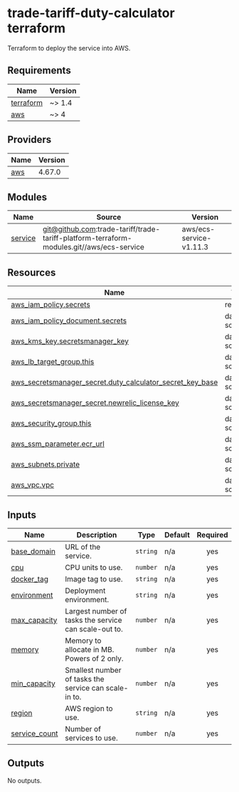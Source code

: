 # trade-tariff-duty-calculator terraform

Terraform to deploy the service into AWS.
<!-- BEGINNING OF PRE-COMMIT-TERRAFORM DOCS HOOK -->
## Requirements

| Name | Version |
|------|---------|
| <a name="requirement_terraform"></a> [terraform](#requirement\_terraform) | ~> 1.4 |
| <a name="requirement_aws"></a> [aws](#requirement\_aws) | ~> 4 |

## Providers

| Name | Version |
|------|---------|
| <a name="provider_aws"></a> [aws](#provider\_aws) | 4.67.0 |

## Modules

| Name | Source | Version |
|------|--------|---------|
| <a name="module_service"></a> [service](#module\_service) | git@github.com:trade-tariff/trade-tariff-platform-terraform-modules.git//aws/ecs-service | aws/ecs-service-v1.11.3 |

## Resources

| Name | Type |
|------|------|
| [aws_iam_policy.secrets](https://registry.terraform.io/providers/hashicorp/aws/latest/docs/resources/iam_policy) | resource |
| [aws_iam_policy_document.secrets](https://registry.terraform.io/providers/hashicorp/aws/latest/docs/data-sources/iam_policy_document) | data source |
| [aws_kms_key.secretsmanager_key](https://registry.terraform.io/providers/hashicorp/aws/latest/docs/data-sources/kms_key) | data source |
| [aws_lb_target_group.this](https://registry.terraform.io/providers/hashicorp/aws/latest/docs/data-sources/lb_target_group) | data source |
| [aws_secretsmanager_secret.duty_calculator_secret_key_base](https://registry.terraform.io/providers/hashicorp/aws/latest/docs/data-sources/secretsmanager_secret) | data source |
| [aws_secretsmanager_secret.newrelic_license_key](https://registry.terraform.io/providers/hashicorp/aws/latest/docs/data-sources/secretsmanager_secret) | data source |
| [aws_security_group.this](https://registry.terraform.io/providers/hashicorp/aws/latest/docs/data-sources/security_group) | data source |
| [aws_ssm_parameter.ecr_url](https://registry.terraform.io/providers/hashicorp/aws/latest/docs/data-sources/ssm_parameter) | data source |
| [aws_subnets.private](https://registry.terraform.io/providers/hashicorp/aws/latest/docs/data-sources/subnets) | data source |
| [aws_vpc.vpc](https://registry.terraform.io/providers/hashicorp/aws/latest/docs/data-sources/vpc) | data source |

## Inputs

| Name | Description | Type | Default | Required |
|------|-------------|------|---------|:--------:|
| <a name="input_base_domain"></a> [base\_domain](#input\_base\_domain) | URL of the service. | `string` | n/a | yes |
| <a name="input_cpu"></a> [cpu](#input\_cpu) | CPU units to use. | `number` | n/a | yes |
| <a name="input_docker_tag"></a> [docker\_tag](#input\_docker\_tag) | Image tag to use. | `string` | n/a | yes |
| <a name="input_environment"></a> [environment](#input\_environment) | Deployment environment. | `string` | n/a | yes |
| <a name="input_max_capacity"></a> [max\_capacity](#input\_max\_capacity) | Largest number of tasks the service can scale-out to. | `number` | n/a | yes |
| <a name="input_memory"></a> [memory](#input\_memory) | Memory to allocate in MB. Powers of 2 only. | `number` | n/a | yes |
| <a name="input_min_capacity"></a> [min\_capacity](#input\_min\_capacity) | Smallest number of tasks the service can scale-in to. | `number` | n/a | yes |
| <a name="input_region"></a> [region](#input\_region) | AWS region to use. | `string` | n/a | yes |
| <a name="input_service_count"></a> [service\_count](#input\_service\_count) | Number of services to use. | `number` | n/a | yes |

## Outputs

No outputs.
<!-- END OF PRE-COMMIT-TERRAFORM DOCS HOOK -->
